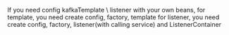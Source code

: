 If you need config kafkaTemplate \ listener with your own beans, for template, you need create config, factory, template for listener, you need create config,
factory, listener(with calling service) and ListenerContainer